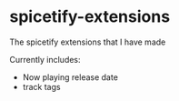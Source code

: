 # spicetify-extensions

The spicetify extensions that I have made

Currently includes:

- Now playing release date
- track tags
